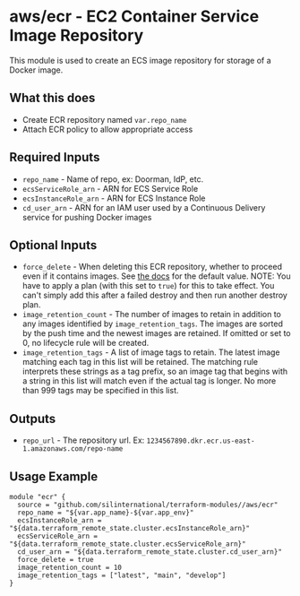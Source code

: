 # aws/ecr - EC2 Container Service Image Repository
This module is used to create an ECS image repository for storage of a Docker
image.

## What this does

 - Create ECR repository named `var.repo_name`
 - Attach ECR policy to allow appropriate access

## Required Inputs

 - `repo_name` - Name of repo, ex: Doorman, IdP, etc.
 - `ecsServiceRole_arn` - ARN for ECS Service Role
 - `ecsInstanceRole_arn` - ARN for ECS Instance Role
 - `cd_user_arn` - ARN for an IAM user used by a Continuous Delivery service
    for pushing Docker images

## Optional Inputs

 - `force_delete` - When deleting this ECR repository, whether to proceed even if it contains images. See [the docs](https://registry.terraform.io/providers/hashicorp/aws/latest/docs/resources/ecr_repository) for the default value. NOTE: You have to apply a plan (with this set to `true`) for this to take effect. You can't simply add this after a failed destroy and then run another destroy plan.
 - `image_retention_count` - The number of images to retain in addition to any images identified by `image_retention_tags`. The images are sorted by the push time and the newest images are retained. If omitted or set to 0, no lifecycle rule will be created.
 - `image_retention_tags` - A list of image tags to retain. The latest image matching each tag in this list will be retained. The matching rule interprets these strings as a tag prefix, so an image tag that begins with a string in this list will match even if the actual tag is longer. No more than 999 tags may be specified in this list.

## Outputs

 - `repo_url` - The repository url. Ex: `1234567890.dkr.ecr.us-east-1.amazonaws.com/repo-name`

## Usage Example

```hcl
module "ecr" {
  source = "github.com/silinternational/terraform-modules//aws/ecr"
  repo_name = "${var.app_name}-${var.app_env}"
  ecsInstanceRole_arn = "${data.terraform_remote_state.cluster.ecsInstanceRole_arn}"
  ecsServiceRole_arn = "${data.terraform_remote_state.cluster.ecsServiceRole_arn}"
  cd_user_arn = "${data.terraform_remote_state.cluster.cd_user_arn}"
  force_delete = true
  image_retention_count = 10
  image_retention_tags = ["latest", "main", "develop"]
}
```
